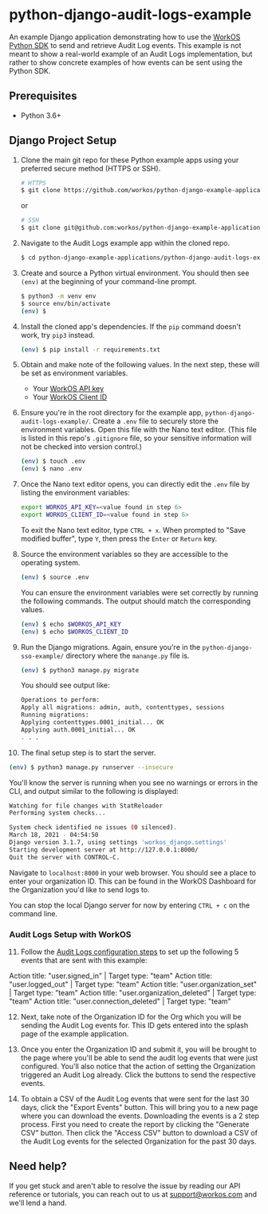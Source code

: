 # python-django-audit-logs-example

An example Django application demonstrating how to use the [WorkOS Python SDK](https://github.com/workos/workos-python) to send and retrieve Audit Log events. This example is not meant to show a real-world example of an Audit Logs implementation, but rather to show concrete examples of how events can be sent using the Python SDK.

## Prerequisites

- Python 3.6+

## Django Project Setup

1. Clone the main git repo for these Python example apps using your preferred secure method (HTTPS or SSH).

   ```bash
   # HTTPS
   $ git clone https://github.com/workos/python-django-example-applications.git
   ```

   or

   ```bash
   # SSH
   $ git clone git@github.com:workos/python-django-example-applications.git
   ```

2. Navigate to the Audit Logs example app within the cloned repo.

   ```bash
   $ cd python-django-example-applications/python-django-audit-logs-example
   ```

3. Create and source a Python virtual environment. You should then see `(env)` at the beginning of your command-line prompt.

   ```bash
   $ python3 -m venv env
   $ source env/bin/activate
   (env) $
   ```

4. Install the cloned app's dependencies. If the `pip` command doesn't work, try `pip3` instead.

   ```bash
   (env) $ pip install -r requirements.txt
   ```

5. Obtain and make note of the following values. In the next step, these will be set as environment variables.

   - Your [WorkOS API key](https://dashboard.workos.com/api-keys)
   - Your [WorkOS Client ID](https://dashboard.workos.com/configuration)

6. Ensure you're in the root directory for the example app, `python-django-audit-logs-example/`. Create a `.env` file to securely store the environment variables. Open this file with the Nano text editor. (This file is listed in this repo's `.gitignore` file, so your sensitive information will not be checked into version control.)

   ```bash
   (env) $ touch .env
   (env) $ nano .env
   ```

7. Once the Nano text editor opens, you can directly edit the `.env` file by listing the environment variables:

   ```bash
   export WORKOS_API_KEY=<value found in step 6>
   export WORKOS_CLIENT_ID=<value found in step 6>
   ```

   To exit the Nano text editor, type `CTRL + x`. When prompted to "Save modified buffer", type `Y`, then press the `Enter` or `Return` key.

8. Source the environment variables so they are accessible to the operating system.

   ```bash
   (env) $ source .env
   ```

   You can ensure the environment variables were set correctly by running the following commands. The output should match the corresponding values.

   ```bash
   (env) $ echo $WORKOS_API_KEY
   (env) $ echo $WORKOS_CLIENT_ID
   ```

9. Run the Django migrations. Again, ensure you're in the `python-django-sso-example/` directory where the `manange.py` file is.

   ```bash
   (env) $ python3 manage.py migrate
   ```

   You should see output like:

   ```bash
   Operations to perform:
   Apply all migrations: admin, auth, contenttypes, sessions
   Running migrations:
   Applying contenttypes.0001_initial... OK
   Applying auth.0001_initial... OK
   . . .
   ```

10. The final setup step is to start the server.

```bash
(env) $ python3 manage.py runserver --insecure
```

You'll know the server is running when you see no warnings or errors in the CLI, and output similar to the following is displayed:

```bash
Watching for file changes with StatReloader
Performing system checks...

System check identified no issues (0 silenced).
March 18, 2021 - 04:54:50
Django version 3.1.7, using settings 'workos_django.settings'
Starting development server at http://127.0.0.1:8000/
Quit the server with CONTROL-C.
```

Navigate to `localhost:8000` in your web browser. You should see a place to enter your organization ID. This can be found in the WorkOS Dashboard for the Organization you'd like to send logs to.

You can stop the local Django server for now by entering `CTRL + c` on the command line.

### Audit Logs Setup with WorkOS

11. Follow the [Audit Logs configuration steps](https://workos.com/docs/audit-logs/emit-an-audit-log-event/sign-in-to-your-workos-dashboard-account-and-configure-audit-log-event-schemas) to set up the following 5 events that are sent with this example:

Action title: "user.signed_in" | Target type: "team"
Action title: "user.logged_out" | Target type: "team"
Action title: "user.organization_set" | Target type: "team"
Action title: "user.organization_deleted" | Target type: "team"
Action title: "user.connection_deleted" | Target type: "team"

12. Next, take note of the Organization ID for the Org which you will be sending the Audit Log events for. This ID gets entered into the splash page of the example application.

13. Once you enter the Organization ID and submit it, you will be brought to the page where you'll be able to send the audit log events that were just configured. You'll also notice that the action of setting the Organization triggered an Audit Log already. Click the buttons to send the respective events.

14. To obtain a CSV of the Audit Log events that were sent for the last 30 days, click the "Export Events" button. This will bring you to a new page where you can download the events. Downloading the events is a 2 step process. First you need to create the report by clicking the "Generate CSV" button. Then click the "Access CSV" button to download a CSV of the Audit Log events for the selected Organization for the past 30 days.

## Need help?

If you get stuck and aren't able to resolve the issue by reading our API reference or tutorials, you can reach out to us at support@workos.com and we'll lend a hand.
